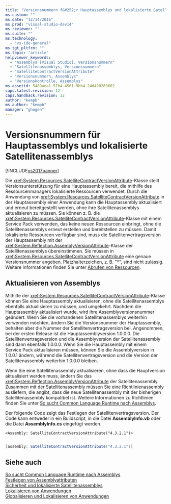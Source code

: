 ```yaml
---
title: "Versionsnummern f&#252;r Hauptassemblys und lokalisierte Satellitenassemblys | Microsoft Docs"
ms.custom: ""
ms.date: "12/14/2016"
ms.prod: "visual-studio-dev14"
ms.reviewer: ""
ms.suite: ""
ms.technology: 
  - "vs-ide-general"
ms.tgt_pltfrm: ""
ms.topic: "article"
helpviewer_keywords: 
  - "Assemblys [Visual Studio], Versionsnummern"
  - "Satellitenassemblys, Versionsnummern"
  - "SatelliteContractVersionAttribute"
  - "Versionsnummern, Assemblys"
  - "Versionskontrolle, Assemblys"
ms.assetid: 5489aea1-57b4-4561-9bb4-24d490269602
caps.latest.revision: 12
caps.handback.revision: 12
author: "kempb"
ms.author: "kempb"
manager: "ghogen"
---
```

# Versionsnummern f&#252;r Hauptassemblys und lokalisierte Satellitenassemblys
[!INCLUDE[vs2017banner](../code-quality/includes/vs2017banner.md)]

Die <xref:System.Resources.SatelliteContractVersionAttribute>\-Klasse stellt Versionsunterstützung für eine Hauptassembly bereit, die mithilfe des Ressourcenmanagers lokalisierte Ressourcen verwendet.  Durch die Anwendung von <xref:System.Resources.SatelliteContractVersionAttribute> in der Hauptassembly einer Anwendung kann die Hauptassembly aktualisiert und erneut bereitgestellt werden, ohne ihre Satellitenassemblys aktualisieren zu müssen.  Sie können z. B. die <xref:System.Resources.SatelliteContractVersionAttribute>\-Klasse mit einem Service Pack verwenden, das keine neuen Ressourcen einbringt, ohne die Satellitenassemblys erneut erstellen und bereitstellen zu müssen.  Damit lokalisierte Ressourcen verfügbar sind, muss die Satellitenvertragsversion der Hauptassembly mit der <xref:System.Reflection.AssemblyVersionAttribute>\-Klasse der Satellitenassemblys übereinstimmen.  Sie müssen in <xref:System.Resources.SatelliteContractVersionAttribute> eine genaue Versionsnummer angeben. Platzhalterzeichen, z. B. "\*", sind nicht zulässig.  Weitere Informationen finden Sie unter [Abrufen von Ressourcen](../Topic/Retrieving%20Resources%20in%20Desktop%20Apps.md).  
  
## Aktualisieren von Assemblys  
 Mithilfe der <xref:System.Resources.SatelliteContractVersionAttribute>\-Klasse können Sie eine Hauptassembly aktualisieren, ohne die Satellitenassemblys ebenfalls aktualisieren zu müssen, und umgekehrt.  Nachdem die Hauptassembly aktualisiert wurde, wird ihre Assemblyversionsnummer geändert.  Wenn Sie die vorhandenen Satellitenassemblys weiterhin verwenden möchten, ändern Sie die Versionsnummer der Hauptassembly, behalten aber die Nummer der Satellitenvertragsversion bei.  Angenommen, bei der ersten Release ist die Hauptassemblyversion 1.0.0.0.  Die Satellitenvertragsversion und die Assemblyversion der Satellitenassembly sind dann ebenfalls 1.0.0.0.  Wenn Sie die Hauptassembly mit einem Service Pack aktualisieren müssen, können Sie die Assemblyversion in 1.0.0.1 ändern, während die Satellitenvertragsversion und die Version der Satellitenassembly weiterhin 1.0.0.0 bleiben.  
  
 Wenn Sie eine Satellitenassembly aktualisieren, ohne dass die Hauptversion aktualisiert werden muss, ändern Sie das <xref:System.Reflection.AssemblyVersionAttribute> der Satellitenassembly.  Zusammen mit der Satellitenassembly müssen Sie eine Richtlinienassembly ausliefern, die angibt, dass die neue Satellitenassembly mit der bisherigen Satellitenassembly kompatibel ist.  Weitere Informationen zu Richtlinien finden Sie unter [So sucht Common Language Runtime nach Assemblys](../Topic/How%20the%20Runtime%20Locates%20Assemblies.md).  
  
 Der folgende Code zeigt das Festlegen der Satellitenvertragsversion.  Der Code kann entweder in ein Buildscript, in die Datei **AssemblyInfo.vb** oder die Datei **AssemblyInfo.cs** eingefügt werden.  
  
```vb#  
<Assembly: SatelliteContractVersionAttribute("4.3.2.1")>  
  
```  
  
```c#  
[assembly: SatelliteContractVersionAttribute("4.3.2.1")]  
```  
  
## Siehe auch  
 [So sucht Common Language Runtime nach Assemblys](../Topic/How%20the%20Runtime%20Locates%20Assemblies.md)   
 [Festlegen von Assemblyattributen](../Topic/Setting%20Assembly%20Attributes.md)   
 [Sicherheit und lokalisierte Satellitenassemblys](../ide/security-and-localized-satellite-assemblies.md)   
 [Lokalisieren von Anwendungen](../ide/localizing-applications.md)   
 [Globalisieren und Lokalisieren von Anwendungen](../ide/globalizing-and-localizing-applications.md)